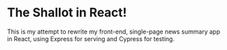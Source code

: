 # The Shallot in React!
This is my attempt to rewrite my front-end, single-page news summary app in React, using Express for serving and Cypress for testing.
